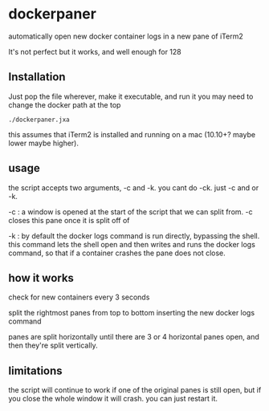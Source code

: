 # dockerpaner
automatically open new docker container logs in a new pane of iTerm2

It's not perfect but it works, and well enough for 128

## Installation
Just pop the file wherever, make it executable, and run it
you may need to change the docker path at the top
```
./dockerpaner.jxa
```
this assumes that iTerm2 is installed and running on a mac (10.10+? maybe lower maybe higher).

## usage
the script accepts two arguments, -c and -k. you cant do -ck. just -c and or -k. 

-c : a window is opened at the start of the script that we can split from. -c closes this pane once it is split off of

-k : by default the docker logs command is run directly, bypassing the shell. this command lets the shell open and then writes and runs the docker logs command, so that if a container crashes the pane does not close. 

## how it works
check for new containers every 3 seconds

split the rightmost panes from top to bottom inserting the new docker logs command

panes are split horizontally until there are 3 or 4 horizontal panes open, and then they're split vertically.

## limitations
the script will continue to work if one of the original panes is still open, but if
you close the whole window it will crash. you can just restart it. 

